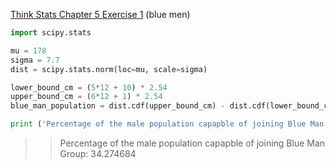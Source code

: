 [Think Stats Chapter 5 Exercise 1](http://greenteapress.com/thinkstats2/html/thinkstats2006.html#toc50) (blue men)

```python
import scipy.stats

mu = 178
sigma = 7.7
dist = scipy.stats.norm(loc=mu, scale=sigma)

lower_bound_cm = (5*12 + 10) * 2.54
upper_bound_cm = (6*12 + 1) * 2.54
blue_man_population = dist.cdf(upper_bound_cm) - dist.cdf(lower_bound_cm)

print ('Percentage of the male population capapble of joining Blue Man Group: %f' % (blue_man_population * 100))
```

>> Percentage of the male population capapble of joining Blue Man Group: 34.274684
